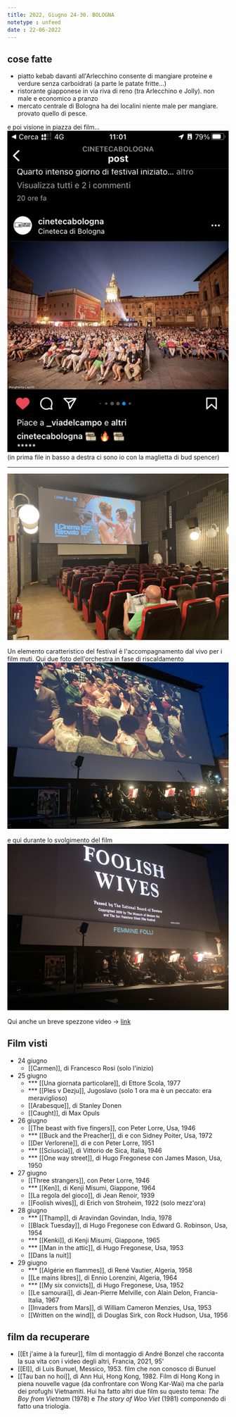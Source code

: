 ```yaml
---
title: 2022, Giugno 24-30. BOLOGNA
notetype : unfeed
date : 22-06-2022
---
```


## cose fatte
- piatto kebab davanti all'Arlecchino consente di mangiare proteine e verdure senza carboidrati (a parte le patate fritte...)
- ristorante giapponese in via riva di reno (tra Arlecchino e Jolly). non male e economico a pranzo
- mercato centrale di Bologna ha dei localini niente male per mangiare. provato quello di pesce.

e poi visione in piazza dei film...
![io a bologna](/assets/foto/2022/bologna_me.jpeg)
(in prima file in basso a destra ci sono io con la maglietta di bud spencer)


---


![Al festival del Cinema Ritrovato](/assets/foto/2022/bologna_festival.jpg)

Un elemento caratteristico del festival è l'accompagnamento dal vivo per i film muti. Qui due foto dell'orchestra in fase di riscaldamento
![Orchestra](/assets/foto/2022/bologna_foolish_orchestra.jpg)

e qui durante lo svolgimento del film
![Orchestra](/assets/foto/2022/bologna_foolish_orchestra2.jpg)

Qui anche un breve spezzone video -> [link](https://1drv.ms/v/s!AuP69qmQkR8wh6wYL_k0_Jhsl3IlaQ?e=bZ5Qaj)


## Film visti
- 24 giugno
	- [[Carmen]], di Francesco Rosi (solo l'inizio)
- 25 giugno
	- *** [[Una giornata particolare]], di Ettore Scola, 1977
	- *** [[Ples v Dezju]], Jugoslavo (solo 1 ora ma è un peccato: era meraviglioso)
	- [[Arabesque]], di Stanley Donen
	- [[Caught]], di Max Opuls
- 26 giugno
	- [[The beast with five fingers]], con Peter Lorre, Usa, 1946
	- *** [[Buck and the Preacher]], di e con Sidney Poiter, Usa, 1972
	- [[Der Verlorene]], di e con Peter Lorre, 1951
	- *** [[Sciuscia]], di Vittorio de Sica, Italia, 1946
	- *** [[One way street]], di Hugo Fregonese con James Mason, Usa, 1950
- 27 giugno
	- [[Three strangers]], con Peter Lorre, 1946
	- *** [[Ken]], di Kenji Misumi, Giappone, 1964
	- [[La regola del gioco]], di Jean Renoir, 1939
	- [[Foolish wives]], di Erich von Stroheim, 1922 (solo mezz'ora)
- 28 giugno
	- *** [[Thamp]], di Aravindan Govindan, India, 1978
	- [[Black Tuesday]], di Hugo Fregonese con Edward G. Robinson, Usa, 1954
	- *** [[Kenki]], di Kenji Misumi, Giappone, 1965
	- *** [[Man in the attic]], di Hugo Fregonese, Usa, 1953
	- [[Dans la nuit]]
- 29 giugno
	- *** [[Algérie en flammes]], di René Vautier, Algeria, 1958
	- [[Le mains libres]], di Ennio Lorenzini, Algeria, 1964
	- *** [[My six convicts]], di Hugo Fregonese, Usa, 1952
	- [[Le samourai]], di Jean-Pierre Melville, con Alain Delon, Francia-Italia, 1967
	- [[Invaders from Mars]], di William Cameron Menzies, Usa, 1953
	- [[Written on the wind]], di Douglas Sirk, con Rock Hudson, Usa, 1956


## film da recuperare

- [[Et j'aime à la fureur]], film di montaggio di André Bonzel che racconta la sua vita con i video degli altri, Francia, 2021, 95' 
- [[El]], di Luis Bunuel, Messico, 1953. film che non conosco di Bunuel
- [[Tau ban no hoi]], di Ann Hui, Hong Kong, 1982. Film di Hong Kong in piena nouvelle vague (da confrontare con Wong Kar-Wai) ma che parla dei profughi Vietnamiti. Hui ha fatto altri due film su questo tema: _The Boy from Vietnam_ (1978) e _The story of Woo Viet_ (1981) componendo di fatto una triologia.
